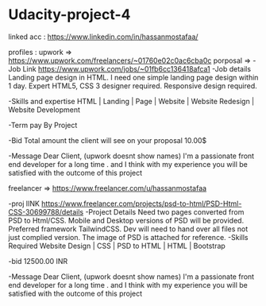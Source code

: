 # Udacity-project-4

linked acc : https://www.linkedin.com/in/hassanmostafaa/

profiles : 
upwork => https://www.upwork.com/freelancers/~01760e02c0ac6cba0c
porposal => 
-Job Link
https://www.upwork.com/jobs/~01fb6cc136418afca1
-Job details
Landing page design in HTML.
I need one simple landing page design within 1 day. Expert HTML5, CSS 3 designer required. Responsive design required.

-Skills and expertise
HTML | Landing | Page | Website | Website Redesign | Website Development

-Term 
pay By Project

-Bid
Total amount the client will see on your proposal 10.00$

-Message 
Dear Client,  (upwork doesnt show names)
I'm a passionate front end developer for a long time . and I think with my experience you will be satisfied with the outcome of this project





freelancer => https://www.freelancer.com/u/hassanmostafaa

-proj lINK
https://www.freelancer.com/projects/psd-to-html/PSD-Html-CSS-30699788/details
-Project Details
Need two pages converted from PSD to Html/CSS. Mobile and Desktop versions of PSD will be provided. Preferred framework TailwindCSS. Dev will need to hand over all files not just complied version.
The image of PSD is attached for reference.
-Skills Required
Website Design | CSS | PSD to HTML | HTML | Bootstrap

-bid
12500.00 INR

-Message 
Dear Client,  (upwork doesnt show names)
I'm a passionate front end developer for a long time . and I think with my experience you will be satisfied with the outcome of this project
